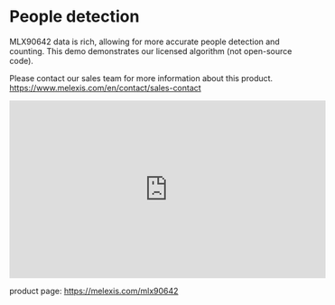 # People detection

MLX90642 data is rich, allowing for more accurate people detection and counting. This demo demonstrates our licensed algorithm (not open-source code).

Please contact our sales team for more information about this product.  
https://www.melexis.com/en/contact/sales-contact

<iframe width="560" height="315" src="https://www.youtube.com/embed/aNKVZIAdiM0?si=UfNZ4kkx0JmtB3bp" title="YouTube video player" frameborder="0" allow="accelerometer; autoplay; clipboard-write; encrypted-media; gyroscope; picture-in-picture; web-share" referrerpolicy="strict-origin-when-cross-origin" allowfullscreen></iframe>

product page: https://melexis.com/mlx90642
